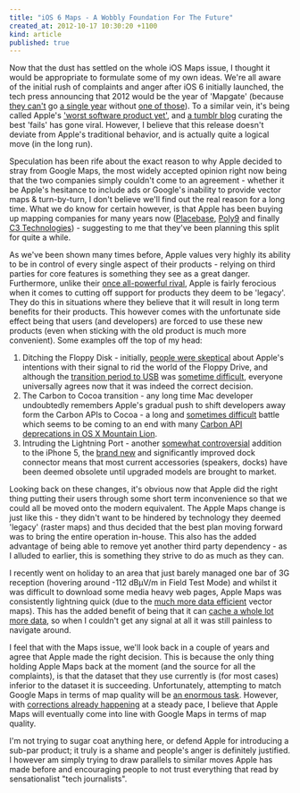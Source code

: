 ```yaml
---
title: "iOS 6 Maps - A Wobbly Foundation For The Future"
created_at: 2012-10-17 10:30:20 +1100
kind: article
published: true
---
```


Now that the dust has settled on the whole iOS Maps issue, I thought it would be appropriate to formulate some of my own ideas. We're all aware of the initial rush of complaints and anger after iOS 6 initially launched, the tech press announcing that 2012 would be the year of 'Mapgate' (because [they can't](http://www.pcworld.com/article/201297/apples_iphone_4_antenna_gate_timeline.html) go [a single year](http://www.pcworld.com/article/207262/iphone_4_glassgate_newest_apple_headache.html) without [one of those](http://allthingsd.com/20120923/scuffgate-some-early-adopters-claim-iphone-5-case-is-scratch-tacular/)). To a similar vein, it's being called Apple's ['worst software product yet'](http://www.smh.com.au/digital-life/mobiles/apples-maps-its-worst-software-product-yet-20120927-26mgz.html), and [a tumblr blog](http://theamazingios6maps.tumblr.com) curating the best 'fails' has gone viral. However, I believe that this release doesn't deviate from Apple's traditional behavior, and is actually quite a logical move (in the long run).

<!-- more -->

Speculation has been rife about the exact reason to why Apple decided to stray from Google Maps, the most widely accepted opinion right now being that the two companies simply couldn't come to an agreement - whether it be Apple's hesitance to include ads or Google's inability to provide vector maps & turn-by-turn, I don't believe we'll find out the real reason for a long time. What we do know for certain however, is that Apple has been buying up mapping companies for many years now ([Placebase](http://gigaom.com/apple/apple-purchase-of-placebase-confirmed-goodbye-google-maps/), [Poly9](http://gigaom.com/apple/apple-acquires-poly9-mapping-company/) and finally [C3 Technologies](http://www.macgasm.net/2011/10/29/apple-buys-c3-technologies/)) - suggesting to me that they've been planning this split for quite a while.

As we've been shown many times before, Apple values very highly its ability to be in control of every single aspect of their products - relying on third parties for core features is something they see as a great danger. Furthermore, unlike their [once all-powerful rival](http://microsoft.com), Apple is fairly ferocious when it comes to cutting off support for products they deem to be 'legacy'. They do this in situations where they believe that it will result in long term benefits for their products. This however comes with the unfortunate side effect being that users (and developers) are forced to use these new products (even when sticking with the old product is much more convenient). Some examples off the top of my head:

1. Ditching the Floppy Disk - initially, [people were skeptical](http://www.osnews.com/story/18/The_iMac_and_the_Floppy_Drive_A_Conspiracy_Theory) about Apple's intentions with their signal to rid the world of the Floppy Drive, and although the [transition period to USB](http://support.apple.com/kb/TA25623) was [sometime difficult](http://www.zdnet.com/news/imac-needs-a-floppy-drive/99436), everyone universally agrees now that it was indeed the correct decision.
2. The Carbon to Cocoa transition - any long time Mac developer undoubtedly remembers Apple's gradual push to shift developers away form the Carbon APIs to Cocoa - a long and [sometimes difficult](http://www.red-sweater.com/blog/181/the-cocoa-carbon-advantage) battle which seems to be coming to an end with many [Carbon API deprecations in OS X Mountain Lion](http://en.wikipedia.org/wiki/Carbon_(API)#Today).
3. Intruding the Lightning Port - another [somewhat controversial](http://www.slate.com/articles/technology/technology/2012/09/iphone_5_dock_connector_the_one_incredibly_irksome_feature_that_will_leave_you_cursing_apple_.html) addition to the iPhone 5, the [brand new](http://news.cnet.com/8301-13579_3-57511581-37/apple-iphone-5-gives-the-world-a-new-connector-lightning/) and significantly improved dock connector means that most current accessories (speakers, docks) have been deemed obsolete until upgraded models are brought to market.

Looking back on these changes, it's obvious now that Apple did the right thing putting their users through some short term inconvenience so that we could all be moved onto the modern equivalent. The Apple Maps change is just like this - they didn't want to be hindered by technology they deemed 'legacy' (raster maps) and thus decided that the best plan moving forward was to bring the entire operation in-house. This also has the added advantage of being able to remove yet another third party dependency - as I alluded to earlier, this is something they strive to do as much as they can.

I recently went on holiday to an area that just barely managed one bar of 3G reception (hovering around -112 dBµV/m in Field Test Mode) and whilst it was difficult to download some media heavy web pages, Apple Maps was consistently lightning quick (due to the [much more data efficient](http://www.loopinsight.com/2012/10/01/apple-maps-up-to-five-times-more-data-efficient-than-google-maps/) vector maps). This has the added benefit of being that it can [cache a whole lot more data](http://appleinsider.com/articles/12/10/05/apples-new-ios-6-maps-support-automatic-offline-use-for-a-wide-area), so when I couldn't get any signal at all it was still painless to navigate around.

I feel that with the Maps issue, we'll look back in a couple of years and agree that Apple made the right decision. This is because the only thing holding Apple Maps back at the moment (and the source for all the complaints), is that the dataset that they use currently is (for most cases) inferior to the dataset it is succeeding. Unfortunately, attempting to match Google Maps in terms of map quality will be [an enormous task](http://www.theatlantic.com/technology/archive/2012/09/how-google-builds-its-maps-and-what-it-means-for-the-future-of-everything/261913/). However, with [corrections already happening](http://mashable.com/2012/10/05/apple-maps-fix/) at a steady pace, I believe that Apple Maps will eventually come into line with Google Maps in terms of map quality.

I'm not trying to sugar coat anything here, or defend Apple for introducing a sub-par product; it truly is a shame and people's anger is definitely justified. I however am simply trying to draw parallels to similar moves Apple has made before and encouraging people to not trust everything that read by sensationalist "tech journalists".
